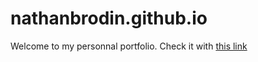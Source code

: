 # nathanbrodin.github.io
Welcome to my personnal portfolio.
Check it with [this link](https://nathanbrodin.github.io)
